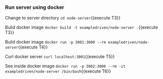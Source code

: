 ### Run server using docker

Change to server directory `cd node-server`{{execute T3}}

Build docker image `docker build -t exampledriven/node-server .`{{execute T3}}

Build docker image `docker run -p 3001:3000 --rm exampledriven/node-server`{{execute T4}}

Curl docker server `curl localhost:3001`{{execute T5}}

See inside docker image `docker run -p 3002:3000 --rm -it exampledriven/node-server /bin/bash`{{execute T6}}


